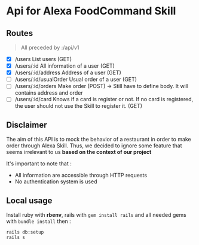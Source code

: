 # Api for Alexa FoodCommand Skill

## Routes

> All preceded by <adress>:<port>/api/v1

- [x] /users List users (GET)
- [x] /users/:id All information of a user (GET)
- [x] /users/:id/address Address of a user (GET)
- [ ] /users/:id/usualOrder Usual order of a user (GET)
- [ ] /users/:id/orders Make order (POST) -> Still have to define body. It will
  contains address and order
- [ ] /users/:id/card Knows if a card is register or not. If no card is
  registered, the user should not use the Skill to register it. (GET)

## Disclaimer

The aim of this API is to mock the behavior of a restaurant in order to make order through Alexa Skill. Thus, we decided to ignore some feature that seems irrelevant to us **based on the context of our project**

It's important to note that :
- All information are accessible through HTTP requests
- No authentication system is used

## Local usage

Install ruby with **rbenv**, rails with `gem install rails` and all needed gems with `bundle install` then :

```
rails db:setup
rails s
```
